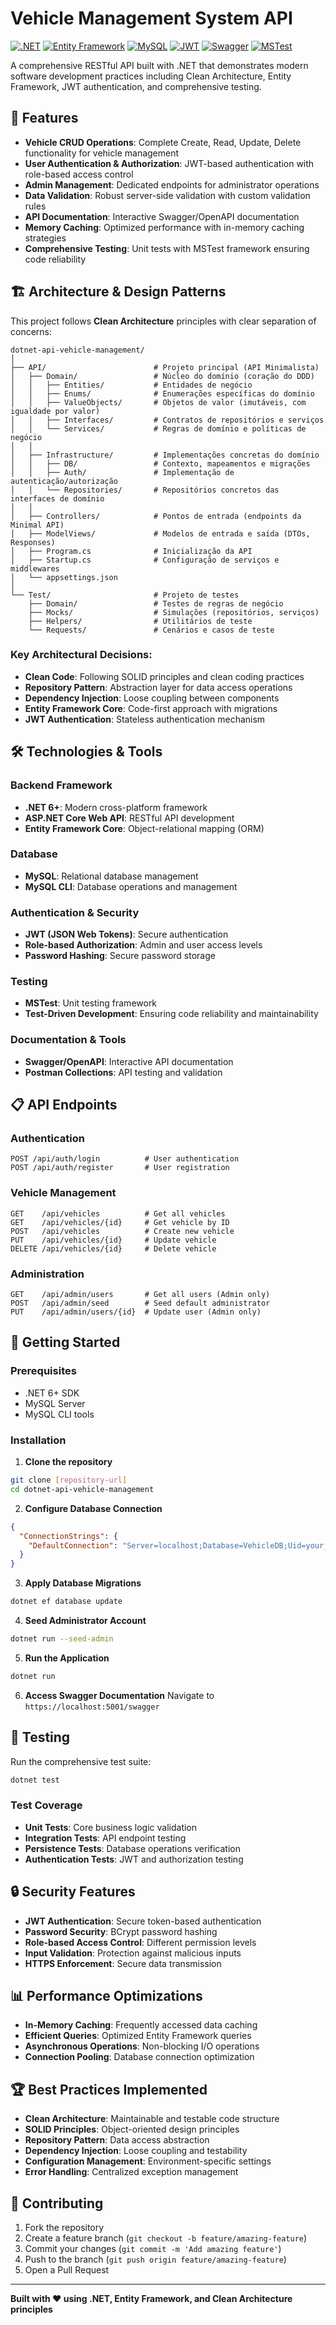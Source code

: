 ﻿# Vehicle Management System API

[![.NET](https://img.shields.io/badge/.NET-7.0-blue.svg)](https://dotnet.microsoft.com/)
[![Entity Framework](https://img.shields.io/badge/Entity%20Framework-512BD4?style=flat&logo=.net&logoColor=white)](https://docs.microsoft.com/en-us/ef/)
[![MySQL](https://img.shields.io/badge/MySQL-4479A1?style=flat&logo=mysql&logoColor=white)](https://www.mysql.com/)
[![JWT](https://img.shields.io/badge/JWT-000000?style=flat&logo=json-web-tokens&logoColor=white)](https://jwt.io/)
[![Swagger](https://img.shields.io/badge/Swagger-85EA2D?style=flat&logo=swagger&logoColor=black)](https://swagger.io/)
[![MSTest](https://img.shields.io/badge/MSTest-68217A?style=flat&logo=microsoft&logoColor=white)](https://docs.microsoft.com/en-us/dotnet/core/testing/unit-testing-with-mstest)

A comprehensive RESTful API built with .NET that demonstrates modern software development practices including Clean Architecture, Entity Framework, JWT authentication, and comprehensive testing.

## 🚀 Features

- **Vehicle CRUD Operations**: Complete Create, Read, Update, Delete functionality for vehicle management
- **User Authentication & Authorization**: JWT-based authentication with role-based access control
- **Admin Management**: Dedicated endpoints for administrator operations
- **Data Validation**: Robust server-side validation with custom validation rules
- **API Documentation**: Interactive Swagger/OpenAPI documentation
- **Memory Caching**: Optimized performance with in-memory caching strategies
- **Comprehensive Testing**: Unit tests with MSTest framework ensuring code reliability

## 🏗️ Architecture & Design Patterns

This project follows **Clean Architecture** principles with clear separation of concerns:

```
dotnet-api-vehicle-management/
│
├── API/                        # Projeto principal (API Minimalista)
│   ├── Domain/                 # Núcleo do domínio (coração do DDD)
│   │   ├── Entities/           # Entidades de negócio
│   │   ├── Enums/              # Enumerações específicas do domínio
│   │   ├── ValueObjects/       # Objetos de valor (imutáveis, com igualdade por valor)
│   │   ├── Interfaces/         # Contratos de repositórios e serviços
│   │   └── Services/           # Regras de domínio e políticas de negócio
│   │
│   ├── Infrastructure/         # Implementações concretas do domínio
│   │   ├── DB/                 # Contexto, mapeamentos e migrações
│   │   ├── Auth/               # Implementação de autenticação/autorização
│   │   └── Repositories/       # Repositórios concretos das interfaces de domínio
│   │
│   ├── Controllers/            # Pontos de entrada (endpoints da Minimal API)
│   ├── ModelViews/             # Modelos de entrada e saída (DTOs, Responses)
│   ├── Program.cs              # Inicialização da API
│   ├── Startup.cs              # Configuração de serviços e middlewares
│   └── appsettings.json
│
└── Test/                       # Projeto de testes
    ├── Domain/                 # Testes de regras de negócio
    ├── Mocks/                  # Simulações (repositórios, serviços)
    ├── Helpers/                # Utilitários de teste
    └── Requests/               # Cenários e casos de teste

```

### Key Architectural Decisions:
- **Clean Code**: Following SOLID principles and clean coding practices
- **Repository Pattern**: Abstraction layer for data access operations
- **Dependency Injection**: Loose coupling between components
- **Entity Framework Core**: Code-first approach with migrations
- **JWT Authentication**: Stateless authentication mechanism

## 🛠️ Technologies & Tools

### Backend Framework
- **.NET 6+**: Modern cross-platform framework
- **ASP.NET Core Web API**: RESTful API development
- **Entity Framework Core**: Object-relational mapping (ORM)

### Database
- **MySQL**: Relational database management
- **MySQL CLI**: Database operations and management

### Authentication & Security
- **JWT (JSON Web Tokens)**: Secure authentication
- **Role-based Authorization**: Admin and user access levels
- **Password Hashing**: Secure password storage

### Testing
- **MSTest**: Unit testing framework
- **Test-Driven Development**: Ensuring code reliability and maintainability

### Documentation & Tools
- **Swagger/OpenAPI**: Interactive API documentation
- **Postman Collections**: API testing and validation

## 📋 API Endpoints

### Authentication
```http
POST /api/auth/login          # User authentication
POST /api/auth/register       # User registration
```

### Vehicle Management
```http
GET    /api/vehicles          # Get all vehicles
GET    /api/vehicles/{id}     # Get vehicle by ID
POST   /api/vehicles          # Create new vehicle
PUT    /api/vehicles/{id}     # Update vehicle
DELETE /api/vehicles/{id}     # Delete vehicle
```

### Administration
```http
GET    /api/admin/users       # Get all users (Admin only)
POST   /api/admin/seed        # Seed default administrator
PUT    /api/admin/users/{id}  # Update user (Admin only)
```

## 🔧 Getting Started

### Prerequisites
- .NET 6+ SDK
- MySQL Server
- MySQL CLI tools

### Installation

1. **Clone the repository**
```bash
git clone [repository-url]
cd dotnet-api-vehicle-management
```

2. **Configure Database Connection**
```json
{
  "ConnectionStrings": {
    "DefaultConnection": "Server=localhost;Database=VehicleDB;Uid=your_username;Pwd=your_password;"
  }
}
```

3. **Apply Database Migrations**
```bash
dotnet ef database update
```

4. **Seed Administrator Account**
```bash
dotnet run --seed-admin
```

5. **Run the Application**
```bash
dotnet run
```

6. **Access Swagger Documentation**
Navigate to `https://localhost:5001/swagger`

## 🧪 Testing

Run the comprehensive test suite:

```bash
dotnet test
```

### Test Coverage
- **Unit Tests**: Core business logic validation
- **Integration Tests**: API endpoint testing
- **Persistence Tests**: Database operations verification
- **Authentication Tests**: JWT and authorization testing

## 🔒 Security Features

- **JWT Authentication**: Secure token-based authentication
- **Password Security**: BCrypt password hashing
- **Role-based Access Control**: Different permission levels
- **Input Validation**: Protection against malicious inputs
- **HTTPS Enforcement**: Secure data transmission

## 📊 Performance Optimizations

- **In-Memory Caching**: Frequently accessed data caching
- **Efficient Queries**: Optimized Entity Framework queries
- **Asynchronous Operations**: Non-blocking I/O operations
- **Connection Pooling**: Database connection optimization

## 🏆 Best Practices Implemented

- **Clean Architecture**: Maintainable and testable code structure
- **SOLID Principles**: Object-oriented design principles
- **Repository Pattern**: Data access abstraction
- **Dependency Injection**: Loose coupling and testability
- **Configuration Management**: Environment-specific settings
- **Error Handling**: Centralized exception management

## 🤝 Contributing

1. Fork the repository
2. Create a feature branch (`git checkout -b feature/amazing-feature`)
3. Commit your changes (`git commit -m 'Add amazing feature'`)
4. Push to the branch (`git push origin feature/amazing-feature`)
5. Open a Pull Request

---

**Built with ❤️ using .NET, Entity Framework, and Clean Architecture principles**
